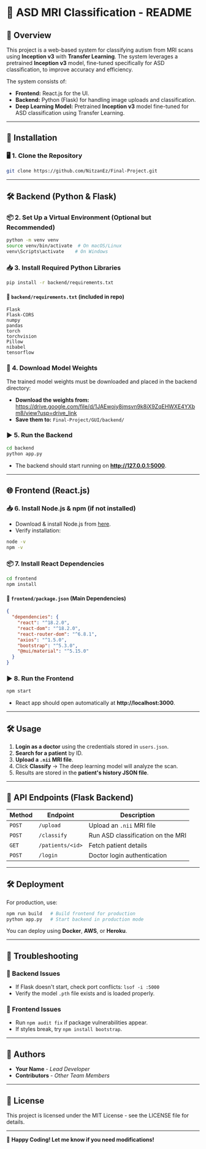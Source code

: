# 📌 ASD MRI Classification - README

## 🔹 Overview
This project is a web-based system for classifying autism from MRI scans using **Inception v3** with **Transfer Learning**. The system leverages a pretrained **Inception v3** model, fine-tuned specifically for ASD classification, to improve accuracy and efficiency. 

The system consists of:
- **Frontend:** React.js for the UI.
- **Backend:** Python (Flask) for handling image uploads and classification.
- **Deep Learning Model:** Pretrained **Inception v3** model fine-tuned for ASD classification using Transfer Learning.

---

## 🔧 Installation

### 🖥️ 1. Clone the Repository
```sh
git clone https://github.com/NitzanEz/Final-Project.git
```

---

## 🛠 Backend (Python & Flask)

### 📦 2. Set Up a Virtual Environment (Optional but Recommended)
```sh
python -m venv venv
source venv/bin/activate  # On macOS/Linux
venv\Scripts\activate    # On Windows
```

### 📥 3. Install Required Python Libraries
```sh
pip install -r backend/requirements.txt
```

#### 📄 **`backend/requirements.txt`** (included in repo)
```
Flask
Flask-CORS
numpy
pandas
torch
torchvision
Pillow
nibabel
tensorflow
```

### 🔹 4. Download Model Weights
The trained model weights must be downloaded and placed in the backend directory:
- **Download the weights from:** https://drive.google.com/file/d/1JAEwojy8jmsvn9k8iX9ZqEHWXE4YXbm8/view?usp=drive_link
- **Save them to:** `Final-Project/GUI/backend/`

### ▶️ 5. Run the Backend
```sh
cd backend
python app.py
```
- The backend should start running on **http://127.0.0.1:5000**.

---

## 🌐 Frontend (React.js)

### 📥 6. Install Node.js & npm (if not installed)
- Download & install Node.js from [here](https://nodejs.org/).
- Verify installation:
```sh
node -v
npm -v
```

### 📦 7. Install React Dependencies
```sh
cd frontend
npm install
```

#### 📄 **`frontend/package.json` (Main Dependencies)**
```json
{
  "dependencies": {
    "react": "^18.2.0",
    "react-dom": "^18.2.0",
    "react-router-dom": "^6.8.1",
    "axios": "^1.5.0",
    "bootstrap": "^5.3.0",
    "@mui/material": "^5.15.0"
  }
}
```

### ▶️ 8. Run the Frontend
```sh
npm start
```
- React app should open automatically at **http://localhost:3000**.

---

## 🛠 Usage
1. **Login as a doctor** using the credentials stored in `users.json`.
2. **Search for a patient** by ID.
3. **Upload a `.nii` MRI file**.
4. Click **Classify** → The deep learning model will analyze the scan.
5. Results are stored in the **patient's history JSON file**.

---

## 📌 API Endpoints (Flask Backend)
| Method | Endpoint | Description |
|--------|----------|-------------|
| `POST` | `/upload` | Upload an `.nii` MRI file |
| `POST` | `/classify` | Run ASD classification on the MRI |
| `GET` | `/patients/<id>` | Fetch patient details |
| `POST` | `/login` | Doctor login authentication |

---

## 🛠 Deployment
For production, use:
```sh
npm run build   # Build frontend for production
python app.py   # Start backend in production mode
```
You can deploy using **Docker**, **AWS**, or **Heroku**.

---

## 📌 Troubleshooting
### 🔹 Backend Issues
- If Flask doesn't start, check port conflicts: `lsof -i :5000`
- Verify the model `.pth` file exists and is loaded properly.

### 🔹 Frontend Issues
- Run `npm audit fix` if package vulnerabilities appear.
- If styles break, try `npm install bootstrap`.

---

## 📌 Authors
- **Your Name** - *Lead Developer*
- **Contributors** - *Other Team Members*

---

## 📌 License
This project is licensed under the MIT License - see the LICENSE file for details.

---

🚀 **Happy Coding! Let me know if you need modifications!**

